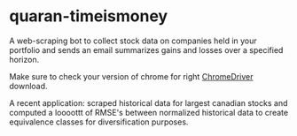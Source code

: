 # quaran-timeismoney
A web-scraping bot to collect stock data on companies held in your portfolio and sends an email summarizes gains and losses over
a specified horizon. 

Make sure to check your version of chrome for right [ChromeDriver](https://chromedriver.chromium.org/) download.

A recent application: scraped historical data for largest canadian stocks and computed a loooottt of RMSE's between normalized 
historical data to create equivalence classes for diversification purposes. 

